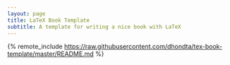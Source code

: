 ```yaml
---
layout: page
title: LaTeX Book Template
subtitle: A template for writing a nice book with LaTeX
---
```

{% remote_include https://raw.githubusercontent.com/dhondta/tex-book-template/master/README.md %}
